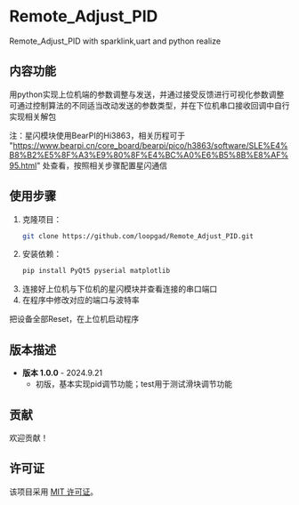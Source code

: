 # Remote_Adjust_PID
Remote_Adjust_PID with sparklink,uart and python realize

## 内容功能
用python实现上位机端的参数调整与发送，并通过接受反馈进行可视化参数调整
可通过控制算法的不同适当改动发送的参数类型，并在下位机串口接收回调中自行实现相关解包


注：星闪模块使用BearPI的Hi3863，相关历程可于
"https://www.bearpi.cn/core_board/bearpi/pico/h3863/software/SLE%E4%B8%B2%E5%8F%A3%E9%80%8F%E4%BC%A0%E6%B5%8B%E8%AF%95.html"
处查看，按照相关步骤配置星闪通信

## 使用步骤
1. 克隆项目：
   ```bash
   git clone https://github.com/loopgad/Remote_Adjust_PID.git
   ```
2. 安装依赖：
   ```bash
   pip install PyQt5 pyserial matplotlib
   ```
3. 连接好上位机与下位机的星闪模块并查看连接的串口端口
4. 在程序中修改对应的端口与波特率

把设备全部Reset，在上位机启动程序


## 版本描述
- **版本 1.0.0** - 2024.9.21
  - 初版，基本实现pid调节功能；test用于测试滑块调节功能


## 贡献
欢迎贡献！

## 许可证
该项目采用 [MIT 许可证](LICENSE)。


